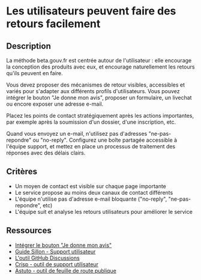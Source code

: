 # Les utilisateurs peuvent faire des retours facilement

## Description

La méthode beta.gouv.fr est centrée autour de l'utilisateur : elle
encourage la conception des produits avec eux, et encourage
naturellement les retours qu'ils peuvent en faire.

Vous devez proposer des mécanismes de retour visibles, accessibles et
variés pour s'adapter aux différents profils d'utilisateurs. Vous
pouvez intégrer le bouton "Je donne mon avis", proposer un formulaire,
un livechat ou encore exposer une adresse e-mail.

Placez les points de contact stratégiquement après les actions
importantes, par exemple après la soumission d'un dossier, d'une
inscription, etc.

Quand vous envoyez un e-mail, n'utilisez pas d'adresses
"ne-pas-repondre" ou "no-reply". Configurez une boîte partagée
accessible à l'équipe support, et mettez en place un processus de
traitement des réponses avec des délais clairs.

## Critères

- Un moyen de contact est visible sur chaque page importante
- Le service propose au moins deux canaux de contact différents
- L'équipe n'utilise pas d'adresse e-mail bloquante ("no-reply",
  "ne-pas-repondre", etc)
- L'équipe suit et analyse les retours utilisateurs pour améliorer le service

## Ressources

- [Intégrer le bouton "Je donne mon avis"](https://doc.incubateur.net/communaute/gerer-son-produit/pourquoi-le-deploiement-dun-service-public-en-ligne-est-il-important/integrer-le-bouton-je-donne-mon-avis)
- [Guide Sillon - Support utilisateur](https://sillon.incubateur.net/docs/monitoring/for-business-needs/#support-utilisateur)
- [L'outil GitHub Discussions](https://docs.github.com/fr/discussions/collaborating-with-your-community-using-discussions/about-discussions)
- [Crisp - outil de support utilisateur](https://crisp.chat/)
- [Astuto - outil de feuille de route publique](https://astuto.io/)

